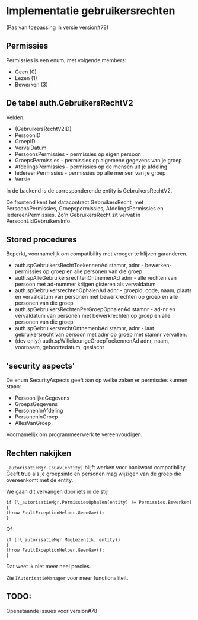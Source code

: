 Implementatie gebruikersrechten
===============================

(Pas van toepassing in versie version\#78)

Permissies
----------

Permissies is een enum, met volgende members:

-   Geen (0)
-   Lezen (1)
-   Bewerken (3)

De tabel auth.GebruikersRechtV2
-------------------------------

Velden:

-   (GebruikersRechtV2ID)
-   PersoonID
-   GroepID
-   VervalDatum
-   PersoonsPermissies - permissies op eigen persoon
-   GroepsPermissies - permissies op algemene gegevens van je groep
-   AfdelingsPermissies - permissies op de mensen uit je afdeling
-   IedereenPermissies - permissies op alle mensen van je groep
-   Versie

In de backend is de corresponderende entity is GebruikersRechtV2.

De frontend kent het datacontract GebruikersRecht, met
PersoonsPermissies, Groepspermissies, AfdelingsPermissies en
IedereenPermissies. Zo'n GebruikersRecht zit vervat in
PersoonLidGebruikersInfo.

Stored procedures
-----------------

Beperkt, voornamelijk om compatibility met vroeger te blijven
garanderen.

-   auth.spGebruikersRechtToekennenAd stamnr, adnr - bewerken-permissies
    op groep en alle personen van die groep
-   auth.spAlleGebruikersrechtenOntnemenAd adnr - alle rechten van
    persoon met ad-nummer krijgen gisteren als vervaldatum
-   auth.spGebruikersrechtenOphalenAd adnr - groepid, code, naam, plaats
    en vervaldatum van personen met bewerkrechten op groep en alle
    personen van die groep
-   auth.spGebruikersRechtenPerGroepOphalenAd stamnr - ad-nr en
    vervaldatum van personen met bewerkrechten op groep en alle personen
    van die groep
-   auth.spGebruikersrechtOntnemenbAd stamnr, adnr - laat
    gebruikersrecht van persoon met adnr op groep met stamnr vervallen.
-   (dev only:) auth.spWillekeurigeGroepToekennenAd adnr, naam,
    voornaam, geboortedatum, geslacht

'security aspects'
------------------

De enum SecurityAspects geeft aan op welke zaken er permissies kunnen
staan:

-   PersoonlijkeGegevens
-   GroepsGegevens
-   PersonenInAfdeling
-   PersonenInGroep
-   AllesVanGroep

Voornamelijk om programmeerwerk te vereenvoudigen.

Rechten nakijken
----------------

`_autorisatieMgr.IsGav(entity)` blijft werken voor backward
compatibility. Geeft true als je groepsinfo en personen mag wijzigen van
de groep die overeenkomt met de entity.

We gaan dit vervangen door iets in de stijl

```
if (\_autorisatieMgr.PermissiesOphalen(entity) != Permissies.Bewerken)
{
throw FaultExceptionHelper.GeenGav();
}
```

Of

```
if (!\_autorisatieMgr.MagLezen(ik, entity))
{
throw FaultExceptionHelper.GeenGav();
}
```

Dat weet ik niet meer heel precies.

Zie `IAutorisatieManager` voor meer functionaliteit.

TODO:
-----

Openstaande issues voor version\#78
